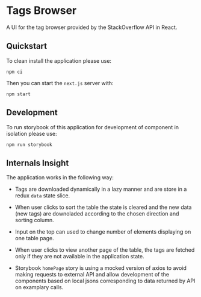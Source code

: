 # Tags Browser

A UI for the tag browser provided by the StackOverflow API in React.

## Quickstart

To clean install the application please use:

```
npm ci
```

Then you can start the `next.js` server with:

```
npm start
```

## Development

To run storybook of this application for development of component in isolation please use:

```
npm run storybook
```

## Internals Insight

The application works in the following way:

- Tags are downloaded dynamically in a lazy manner and are store in a redux `data` state slice.

- When user clicks to sort the table the state is cleared and the new data (new tags) are downoladed according to the chosen direction and sorting column.
- Input on the top can used to change number of elements displaying on one table page.
- When user clicks to view another page of the table, the tags are fetched only if they are not available in the application state.
- Storybook `homePage` story is using a mocked version of axios to avoid making requests to external API and allow development of the components based on local jsons corresponding to data returned by API on examplary calls.
